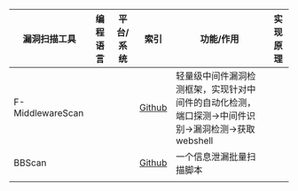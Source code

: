 |漏洞扫描工具|编程语言|平台/系统|索引|功能/作用|实现原理|
|----------|-------|--------|---|--------|-------|
|F-MiddlewareScan|||[Github](https://github.com/ywolf/F-MiddlewareScan)|轻量级中间件漏洞检测框架，实现针对中间件的自动化检测，端口探测->中间件识别->漏洞检测->获取webshell||
|BBScan|||[Github](https://github.com/lijiejie/BBScan)|一个信息泄漏批量扫描脚本||
||||||

